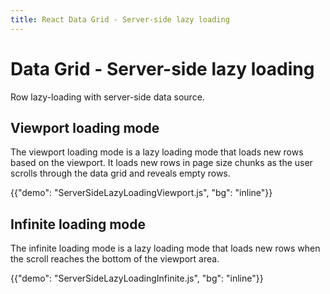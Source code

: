 ```yaml
---
title: React Data Grid - Server-side lazy loading
---
```


# Data Grid - Server-side lazy loading [<span class="plan-pro"></span>](/x/introduction/licensing/#pro-plan 'Pro plan')

<p class="description">Row lazy-loading with server-side data source.</p>

## Viewport loading mode

The viewport loading mode is a lazy loading mode that loads new rows based on the viewport. It loads new rows in page size chunks as the user scrolls through the data grid and reveals empty rows.

{{"demo": "ServerSideLazyLoadingViewport.js", "bg": "inline"}}

## Infinite loading mode

The infinite loading mode is a lazy loading mode that loads new rows when the scroll reaches the bottom of the viewport area.

{{"demo": "ServerSideLazyLoadingInfinite.js", "bg": "inline"}}
